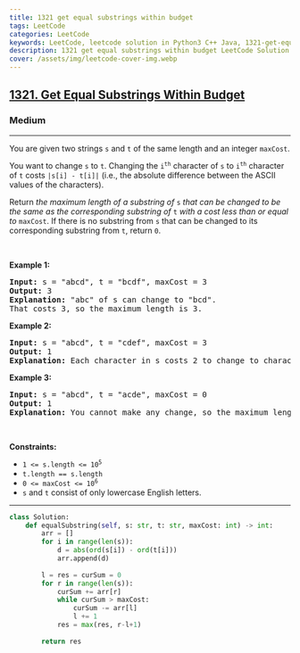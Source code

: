 ```yaml
---
title: 1321 get equal substrings within budget
tags: LeetCode
categories: LeetCode
keywords: LeetCode, leetcode solution in Python3 C++ Java, 1321-get-equal-substrings-within-budget solution
description: 1321 get equal substrings within budget LeetCode Solution Explained
cover: /assets/img/leetcode-cover-img.webp
---
```





<h2><a href="https://leetcode.com/problems/get-equal-substrings-within-budget">1321. Get Equal Substrings Within Budget</a></h2><h3>Medium</h3><hr><p>You are given two strings <code>s</code> and <code>t</code> of the same length and an integer <code>maxCost</code>.</p>

<p>You want to change <code>s</code> to <code>t</code>. Changing the <code>i<sup>th</sup></code> character of <code>s</code> to <code>i<sup>th</sup></code> character of <code>t</code> costs <code>|s[i] - t[i]|</code> (i.e., the absolute difference between the ASCII values of the characters).</p>

<p>Return <em>the maximum length of a substring of </em><code>s</code><em> that can be changed to be the same as the corresponding substring of </em><code>t</code><em> with a cost less than or equal to </em><code>maxCost</code>. If there is no substring from <code>s</code> that can be changed to its corresponding substring from <code>t</code>, return <code>0</code>.</p>

<p>&nbsp;</p>
<p><strong class="example">Example 1:</strong></p>

<pre>
<strong>Input:</strong> s = &quot;abcd&quot;, t = &quot;bcdf&quot;, maxCost = 3
<strong>Output:</strong> 3
<strong>Explanation:</strong> &quot;abc&quot; of s can change to &quot;bcd&quot;.
That costs 3, so the maximum length is 3.
</pre>

<p><strong class="example">Example 2:</strong></p>

<pre>
<strong>Input:</strong> s = &quot;abcd&quot;, t = &quot;cdef&quot;, maxCost = 3
<strong>Output:</strong> 1
<strong>Explanation:</strong> Each character in s costs 2 to change to character in t,  so the maximum length is 1.
</pre>

<p><strong class="example">Example 3:</strong></p>

<pre>
<strong>Input:</strong> s = &quot;abcd&quot;, t = &quot;acde&quot;, maxCost = 0
<strong>Output:</strong> 1
<strong>Explanation:</strong> You cannot make any change, so the maximum length is 1.
</pre>

<p>&nbsp;</p>
<p><strong>Constraints:</strong></p>

<ul>
	<li><code>1 &lt;= s.length &lt;= 10<sup>5</sup></code></li>
	<li><code>t.length == s.length</code></li>
	<li><code>0 &lt;= maxCost &lt;= 10<sup>6</sup></code></li>
	<li><code>s</code> and <code>t</code> consist of only lowercase English letters.</li>
</ul>


---




```python
class Solution:
    def equalSubstring(self, s: str, t: str, maxCost: int) -> int:
        arr = []
        for i in range(len(s)):
            d = abs(ord(s[i]) - ord(t[i]))
            arr.append(d)
        
        l = res = curSum = 0
        for r in range(len(s)):
            curSum += arr[r]
            while curSum > maxCost:
                curSum -= arr[l]
                l += 1
            res = max(res, r-l+1)
        
        return res
```
